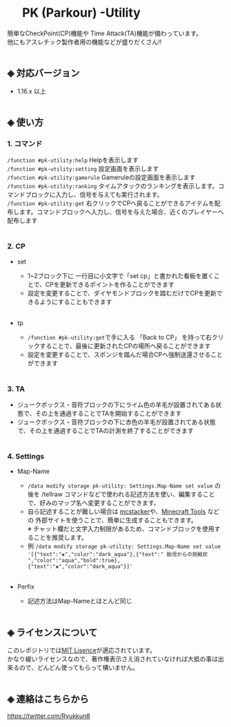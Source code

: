 # &nbsp;　PK (Parkour) -Utility
簡単なCheckPoint(CP)機能や Time Attack(TA)機能が備わっています。<br>
他にもアスレチック製作者用の機能などが盛りだくさん!!<br><br>

## ◈ 対応バージョン<br>
  - 1.16.x 以上<br><br>
  
## ◈ 使い方
### 1. コマンド
  `/function #pk-utility:help` Helpを表示します<br>
  `/function #pk-utility:setting` 設定画面を表示します<br>
  `/function #pk-utility:gamerule` Gameruleの設定画面を表示します<br>
  `/function #pk-utility:ranking` タイムアタックのランキングを表示します。コマンドブロックに入力し、信号を与えても実行されます。<br>
  `/function #pk-utility:get` 右クリックでCPへ戻ることができるアイテムを配布します。コマンドブロックへ入力し、信号を与えた場合、近くのプレイヤーへ配布します<br><br>

### 2. CP
  - set<br>
    - 1~2ブロック下に 一行目に小文字で「set cp」と書かれた看板を置くことで、CPを更新できるポイントを作ることができます<br>
    - 設定を変更することで、ダイヤモンドブロックを踏むだけでCPを更新できるようにすることもできます<br><br>

  - tp<br>
    - `/function #pk-utility:get`で手に入る 「Back to CP」 を持って右クリックすることで、最後に更新されたCPの場所へ戻ることができます<br>
    - 設定を変更することで、スポンジを踏んだ場合CPへ強制送還させることができます<br><br>

### 3. TA
  - ジュークボックス・音符ブロックの下にライム色の羊毛が設置されてある状態で、その上を通過することでTAを開始することができます<br>
  - ジュークボックス・音符ブロックの下に赤色の羊毛が設置されてある状態で、その上を通過することでTAの計測を終了することができます<br><br>

### 4. Settings
  - Map-Name
    - `/data modify storage pk-utility: Settings.Map-Name set value` の後を /tellraw コマンドなどで使われる記述方法を使い、編集することで、好みのマップ名へ変更することができます。<br>
    - 自ら記述することが難しい場合は [mcstacker](https://mcstacker.net/)や、[Minecraft Tools](https://minecraft.tools/en/tellraw.php) などの 外部サイトを使うことで、簡単に生成することもできます。<br>
    ※ チャット欄だと文字入力制限があるため、コマンドブロックを使用することを推奨します。<br>
    - 例 `/data modify storage pk-utility: Settings.Map-Name set value '[{"text":"◈","color":"dark_aqua"},{"text":" 胎児からの挑戦状 ","color":"aqua","bold":true},{"text":"◈","color":"dark_aqua"}]'`<br><br>

  - Perfix
    - 記述方法はMap-Nameとほとんど同じ<br><br>

## ◈ ライセンスについて
このレポジトリでは[MIT Lisence](LICENSE)が適応されています。<br>
かなり緩いライセンスなので、著作権表示さえ消されていなければ大抵の事は出来るので、どんどん使ってもらって構いません。<br><br>

## ◈ 連絡はこちらから
https://twitter.com/Ryukkun8
